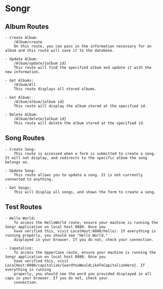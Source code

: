 # Songr 

## Album Routes 
    
    - Create Album: 
        /Album/create 
        On this route, you can pass in the information necessary for an album and this route will save it to the database.
         
    - Update Album: 
        /Album/update/{album id} 
        This route will find the specified album and update it with the new information. 
        
    - Get Albums: 
        /Album/All
        This route displays all stored albums. 
    
    - Get Album: 
        /Album/album/{album id}
        This route will display the album stored at the specified id. 
        
    - Delete Album: 
        /Album/delete/{album id}
        This route will delete the album stored at the specified id. 

## Song Routes 
    - Create Song: 
        This route is accessed when a form is submitted to create a song. It will not display, and redirects to the specific album the song belongs on. 
        
    - Update Song: 
        This route allows you to update a song. It is not currently connected to anything. 
    
    - Get Songs: 
        This will display all songs, and shows the form to create a song. 

## Test Routes 
    
    - Hello World: 
        To access the HelloWorld route, ensure your machine is running the Songr application on local host 8080. Once you 
        have verified this, visit LocalHost:8080/hello/. If everything is running properly, you should see "Hello World." 
        displayed in your browser. If you do not, check your connection. 
    
    - Capatalize: 
        To access the UpperCase route, ensure your machine is running the Songr application on local host 8080. Once you 
        have verified this, visit LocalHost:8080/capitalize/{wordYouWouldLikeToCapitalizeHere}. If everything is running 
        properly, you should see the word you provided displayed in all caps in your browser. If you do not, check your 
        connection. 
